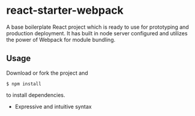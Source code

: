# react-starter-webpack

A base boilerplate React project which is ready to use for prototyping and production deployment. It has built in node server configured and utilizes the power of Webpack for module bundling.

## Usage

Download or fork the project and
```
$ npm install
```
to install dependencies.


* Expressive and intuitive syntax
